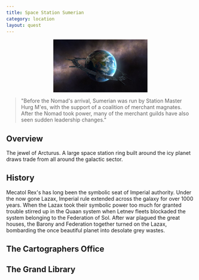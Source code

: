 ```yaml
---
title: Space Station Sumerian 
category: location
layout: quest
---
```


<img src="/images/sumerian.jpg" style="width:50%; display: block; margin: 0 auto;">

> "Before the Nomad's arrival, Sumerian was run by Station Master Hurg M'es, with the support of a coalition of merchant magnates. After the Nomad took power, many of the merchant guilds have also seen sudden leadership changes."

## Overview

The jewel of Arcturus. A large space station ring built around the icy planet draws trade from all around the galactic sector.

## History

Mecatol Rex's has long been the symbolic seat of Imperial authority. Under the now gone Lazax, Imperial rule extended across the galaxy for over 1000 years. When the Lazax took their symbolic power too much for granted trouble stirred up in the Quaan system when Letnev fleets blockaded the system belonging to the Federation of Sol. After war plagued the great houses, the Barony and Federation together turned on the Lazax, bombarding the once beautiful planet into desolate grey wastes.

## The Cartographers Office

## The Grand Library